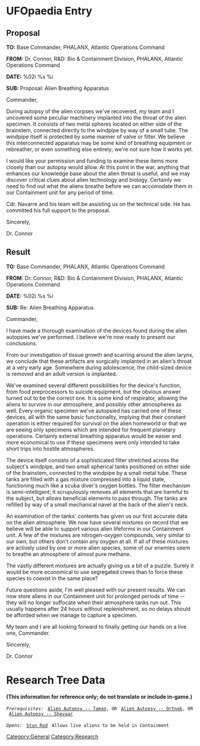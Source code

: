 # UFOpaedia Entry

## Proposal

**TO:** Base Commander, PHALANX, Atlantic Operations Command

**FROM:** Dr. Connor, R&D: Bio & Containment Division, PHALANX, Atlantic
Operations Command

**DATE:** %02i %s %i

**SUB:** Proposal: Alien Breathing Apparatus

Commander,

During autopsy of the alien corpses we've recovered, my team and I
uncovered some peculiar machinery implanted into the throat of the alien
specimen. It consists of two metal spheres located on either side of the
brainstem, connected directly to the windpipe by way of a small tube.
The windpipe itself is protected by some manner of valve or filter. We
believe this interconnected apparatus may be some kind of breathing
equipment or rebreather, or even something else entirely; we're not sure
how it works yet.

I would like your permission and funding to examine these items more
closely than our autopsy would allow. At this point in the war, anything
that enhances our knowledge base about the alien threat is useful, and
we may discover critical clues about alien technology and biology.
Certainly we need to find out what the aliens breathe before we can
accomodate them in our Containment unit for any period of time.

Cdr. Navarre and his team will be assisting us on the technical side. He
has committed his full support to the proposal.

Sincerely,

Dr. Connor

## Result

**TO:** Base Commander, PHALANX, Atlantic Operations Command

**FROM:** Dr. Connor, R&D: Bio & Containment Division, PHALANX, Atlantic
Operations Command

**DATE:** %02i %s %i

**SUB:** Re: Alien Breathing Apparatus

Commander,

I have made a thorough examination of the devices found during the alien
autopsies we've performed. I believe we're now ready to present our
conclusions.

From our investigation of tissue growth and scarring around the alien
larynx, we conclude that these artifacts are surgically implanted in an
alien's throat at a very early age. Somewhere during adolescence, the
child-sized device is removed and an adult version is implanted.

We've examined several different possibilities for the device's
function, from food preprocessors to suicide equipment, but the obvious
answer turned out to be the correct one. It is some kind of respirator,
allowing the aliens to survive in our atmosphere, and possibly other
atmospheres as well. Every organic specimen we've autopsied has carried
one of these devices, all with the same basic functionality, implying
that their constant operation is either required for survival on the
alien homeworld or that we are seeing only specimens which are intended
for frequent planetary operations. Certainly external breathing
apparatus would be easier and more economical to use if these specimens
were only intended to take short trips into hostile atmospheres.

The device itself consists of a sophisticated filter stretched across
the subject's windpipe, and two small spherical tanks positioned on
either side of the brainstem, connected to the windpipe by a small metal
tube. These tanks are filled with a gas mixture compressed into a liquid
state, functioning much like a scuba diver's oxygen bottles. The filter
mechanism is semi-intelligent; it scrupulously removes all elements that
are harmful to the subject, but allows beneficial elements to pass
through. The tanks are refilled by way of a small mechanical navel at
the back of the alien's neck.

An examination of the tanks' contents has given us our first accurate
data on the alien atmosphere. We now have several mixtures on record
that we believe will be able to support various alien lifeforms in our
Containment unit. A few of the mixtures are nitrogen-oxygen compounds,
very similar to our own, but others don't contain any oxygen at all. If
all of these mixtures are actively used by one or more alien species,
some of our enemies seem to breathe an atmosphere of almost pure
methane.

The vastly different mixtures are actually giving us a bit of a puzzle.
Surely it would be more economical to use segregated crews than to force
these species to coexist in the same place?

Future questions aside, I'm well pleased with our present results. We
can now store aliens in our Containment unit for prolonged periods of
time -- they will no longer suffocate when their atmosphere tanks run
out. This usually happens after 24 hours without replenishment, so no
delays should be afforded when we manage to capture a specimen.

My team and I are all looking forward to finally getting our hands on a
live one, Commander.

Sincerely,

Dr. Connor

# Research Tree Data

**(This information for reference only; do not translate or include
in-game.)**

*`Prerequisites:`*
` `[`Alien Autopsy -- Taman`](Aliens/Taman "wikilink")`, OR`
` `[`Alien Autopsy -- Ortnok`](Aliens/Ortnok "wikilink")`, OR`
` `[`Alien Autopsy -- Shevaar`](Aliens/Shevaar "wikilink")

*`Opens:`*
` `[`Stun Rod`](Equipment/Secondary_Weapons/Stun_Rod "wikilink")
` Allows live aliens to be held in Containment`

[Category:General](Category:General "wikilink")
[Category:Research](Category:Research "wikilink")